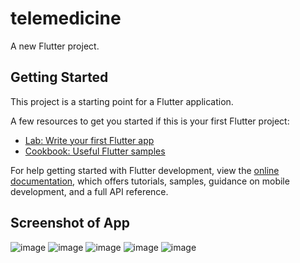 # telemedicine

A new Flutter project.

## Getting Started

This project is a starting point for a Flutter application.

A few resources to get you started if this is your first Flutter project:

- [Lab: Write your first Flutter app](https://docs.flutter.dev/get-started/codelab)
- [Cookbook: Useful Flutter samples](https://docs.flutter.dev/cookbook)

For help getting started with Flutter development, view the
[online documentation](https://docs.flutter.dev/), which offers tutorials,
samples, guidance on mobile development, and a full API reference.
## Screenshot of App
![image](https://github.com/Farhad314/telemedicine/assets/62566017/7f3aef6e-e84c-437d-8319-a4ccc38237c6)
![image](https://github.com/Farhad314/telemedicine/assets/62566017/1fbac47e-1ec1-41f7-9f08-41e67b60611e)
![image](https://github.com/Farhad314/telemedicine/assets/62566017/49415a48-8884-48f5-a672-2df4173c0750)
![image](https://github.com/Farhad314/telemedicine/assets/62566017/ff5c5c6a-4037-4ca3-9f86-237e3bdf4d73)
![image](https://github.com/Farhad314/telemedicine/assets/62566017/55aa4518-caea-44f0-9f0b-e7ea58fe493f)


